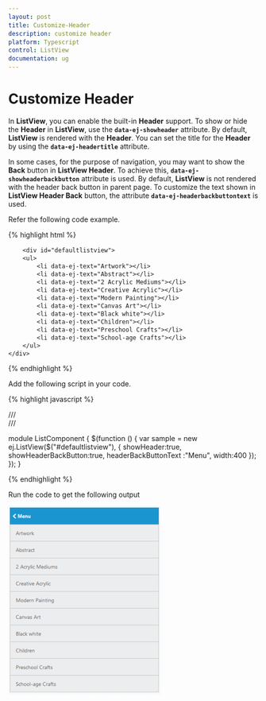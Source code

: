```yaml
---
layout: post
title: Customize-Header
description: customize header
platform: Typescript
control: ListView
documentation: ug
---
```


# Customize Header

In **ListView**, you can enable the built-in **Header** support. To show or hide the **Header** in **ListView**, use the **`data-ej-showheader`** attribute. By default, **ListView** is rendered with the **Header**. You can set the title for the **Header** by using the **`data-ej-headertitle`** attribute.

In some cases, for the purpose of navigation, you may want to show the **Back** button in **ListView Header**. To achieve this, **`data-ej-showheaderbackbutton`** attribute is used. By default, **ListView** is not rendered with the header back button in parent page. To customize the text shown in **ListView Header Back** button, the attribute **`data-ej-headerbackbuttontext`** is used. 

Refer the following code example.



{% highlight html %}


        <div id="defaultlistview">
        <ul>
            <li data-ej-text="Artwork"></li>
            <li data-ej-text="Abstract"></li>
            <li data-ej-text="2 Acrylic Mediums"></li>
            <li data-ej-text="Creative Acrylic"></li>
            <li data-ej-text="Modern Painting"></li>
            <li data-ej-text="Canvas Art"></li>
            <li data-ej-text="Black white"></li>
            <li data-ej-text="Children"></li>
            <li data-ej-text="Preschool Crafts"></li>
            <li data-ej-text="School-age Crafts"></li>
        </ul>
    </div>
    
{% endhighlight %}

Add the following script in your code.
    
{% highlight javascript %}
 
/// <reference path="jquery.d.ts" />  
/// <reference path="ej.web.all.d.ts" />

module ListComponent {
    $(function () {
        var sample = new ej.ListView($("#defaultlistview"), {
                showHeader:true,
                showHeaderBackButton:true, 
                headerBackButtonText :"Menu",
                width:400
            });
        });
}

{% endhighlight %}



Run the code to get the following output

![](Customize-Header_images/Customize-Header_img1.png) 

